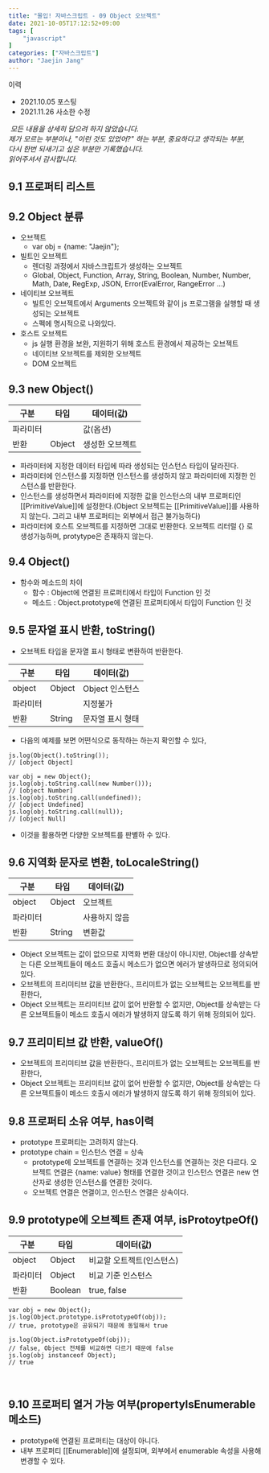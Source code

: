 ```yaml
---
title: "몰입! 자바스크립트 - 09 Object 오브젝트"
date: 2021-10-05T17:12:52+09:00
tags: [
	"javascript"
]
categories: ["자바스크립트"]
author: "Jaejin Jang"
---
```


이력
- 2021.10.05 포스팅
- 2021.11.26 사소한 수정

​
*모든 내용을 상세히 담으려 하지 않았습니다.  
제가 모르는 부분이나, "이런 것도 있었어?" 하는 부분, 중요하다고 생각되는 부분,  
다시 한번 되새기고 싶은 부분만 기록했습니다.  
읽어주셔서 감사합니다.*

## 9.1 프로퍼티 리스트
## 9.2 Object 분류
- 오브젝트
  - var obj = {name: "Jaejin"};
- 빌트인 오브젝트
  - 렌더링 과정에서 자바스크립트가 생성하는 오브젝트
  - Global, Object, Function, Array, String, Boolean, Number, Number, Math, Date, RegExp, JSON, Error(EvalError, RangeError ...)
- 네이티브 오브젝트
  - 빌트인 오브젝트에서 Arguments 오브젝트와 같이 js 프로그램을 실행할 때 생성되는 오브젝트
  - 스펙에 명시적으로 나와있다.
- 호스트 오브젝트
  - js 실행 환경을 보완, 지원하기 위해 호스트 환경에서 제공하는 오브젝트
  - 네이티브 오브젝트를 제외한 오브젝트
  - DOM 오브젝트

## 9.3 new Object()

|구분|타입|데이터(값)|
|---|---|---|
|파라미터| |값(옵션)|
|반환|Object|생성한 오브젝트|

- 파라미터에 지정한 데이터 타입에 따라 생성되는 인스턴스 타입이 달라진다.
- 파라미터에 인스턴스를 지정하면 인스턴스를 생성하지 않고 파라미터에 지정한 인스턴스를 반환한다.
- 인스턴스를 생성하면서 파라미터에 지정한 값을 인스턴스의 내부 프로퍼티인 [[PrimitiveValue]]에 설정한다.(Object 오브젝트는 [[PrimitiveValue]]를 사용하지 않는다. 그리고 내부 프로퍼티는 외부에서 접근 불가능하다)
- 파라미터에 호스트 오브젝트를 지정하면 그대로 반환한다.
 오브젝트 리터럴 {} 로 생성가능하며, protytype은 존재하지 않는다.

## 9.4 Object()
- 함수와 메소드의 차이
  - 함수 : Object에 연결된 프로퍼티에서 타입이 Function 인 것
  - 메소드 : Object.prototype에 연결된 프로퍼티에서 타입이 Function 인 것

## 9.5 문자열 표시 반환, toString()
- 오브젝트 타입을 문자열 표시 형태로 변환하여 반환한다.

|구분|타입|데이터(값)|
|---|---|---|
|object|Object|Object 인스턴스|
|파라미터||지정불가|
|반환|String|문자열 표시 형태|

- 다음의 예제를 보면 어떤식으로 동작하는 하는지 확인할 수 있다,

```
js.log(Object().toString());
// [object Object]

var obj = new Object();
js.log(obj.toString.call(new Number()));
// [object Number]
js.log(obj.toString.call(undefined));
// [object Undefined]
js.log(obj.toString.call(null));
// [object Null]
```
- 이것을 활용하면 다양한 오브젝트를 판별하 수 있다.

## 9.6 지역화 문자로 변환, toLocaleString()

|구분|타입|데이터(값)|
|---|---|---|
|object|Object|오브젝트|
|파라미터||사용하지 않음|
|반환|String|변환값|

- Object 오브젝트는 값이 없으므로 지역화 변환 대상이 아니지만, Object를 상속받는 다른 오브젝트들이 메소드 호출시 메소드가 없으면 에러가 발생하므로 정의되어 있다.
- 오브젝트의 프리미티브 값을 반환한다., 프리미트가 없는 오브젝트는 오브젝트를 반환한다,
- Object 오브젝트는 프리미티브 값이 없어 반환할 수 없지만, Object를 상속받는 다른 오브젝트들이 메소드 호출시 에러가 발생하지 않도록 하기 위해 정의되어 있다.

## 9.7 프리미티브 값 반환, valueOf()
- 오브젝트의 프리미티브 값을 반환한다., 프리미트가 없는 오브젝트는 오브젝트를 반환한다,
- Object 오브젝트는 프리미티브 값이 없어 반환할 수 없지만, Object를 상속받는 다른 오브젝트들이 메소드 호출시 에러가 발생하지 않도록 하기 위해 정의되어 있다.

## 9.8 프로퍼티 소유 여부, has이력
- prototype 프로퍼티는 고려하지 않는다.
- prototype chain = 인스턴스 연결 =  상속
  - prototype에 오브젝트를 연결하는 것과 인스턴스를 연결하는 것은 다르다. 오브젝트 연결은 {name: value} 형태를 연결한 것이고 인스턴스 연결은 new 연산자로 생성한 인스턴스를 연결한 것이다.
  - 오브젝트 연결은 연결이고, 인스턴스 연결은 상속이다.

## 9.9 prototype에 오브젝트 존재 여부, isProtoytpeOf()

|구분|타입|데이터(값)|
|---|---|---|
|object|Object|비교할 오트젝트(인스턴스)|
|파라미터|Object|비교 기준 인스턴스|
|반환|Boolean|true, false|

```
var obj = new Object();
js.log(Object.prototype.isPrototypeOf(obj));
// true, prototype은 공유되기 때문에 동일해서 true

js.log(Object.isPrototypeOf(obj));
// false, Object 전체를 비교하면 다르기 때문에 false
js.log(obj instanceof Object);
// true
```
​
## 9.10 프로퍼티 열거 가능 여부(propertyIsEnumerable 메소드)
- prototype에 연결된 프로퍼티는 대상이 아니다.
- 내부 프로퍼티 [[Enumerable]]에 설정되며, 외부에서 enumerable 속성을 사용해 변경할 수 있다.